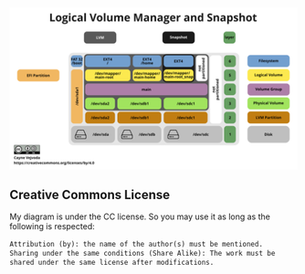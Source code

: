 ![](https://github.com/NakashiUGS/lvm_graphic/blob/main/lvm_graphic.png)

## Creative Commons License

My diagram is under the CC license. So you may use it as long as the following is respected:

    Attribution (by): the name of the author(s) must be mentioned.
    Sharing under the same conditions (Share Alike): The work must be shared under the same license after modifications.
